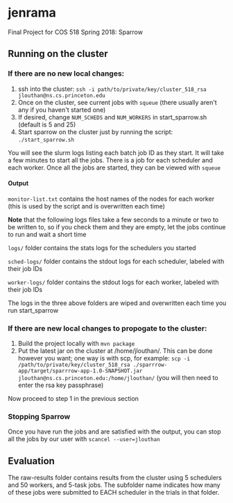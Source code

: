# jenrama
Final Project for COS 518 Spring 2018:  Sparrow

## Running on the cluster

### If there are no new local changes:

1. ssh into the cluster: `ssh -i path/to/private/key/cluster_518_rsa jlouthan@ns.cs.princeton.edu`
2. Once on the cluster, see current jobs with `squeue` (there usually aren't any if you haven't started one)
3. If desired, change `NUM_SCHEDS` and `NUM_WORKERS` in start_sparrow.sh (default is 5 and 25)
4. Start sparrow on the cluster just by running the script:  `./start_sparrow.sh`

You will see the slurm logs listing each batch job ID as they start. It will take a few minutes to start all the jobs. There is a job for each scheduler and each worker. Once all the jobs are started, they can be viewed with `squeue`

#### Output

`monitor-list.txt` contains the host names of the nodes for each worker (this is used by the script and is overwritten each time)

<b>Note</b> that the following logs files take a few seconds to a minute or two to be written to, so if you check them and they are empty, let the jobs continue to run and wait a short time

`logs/` folder contains the stats logs for the schedulers you started

`sched-logs/` folder contains the stdout logs for each scheduler, labeled with their job IDs

`worker-logs/` folder contains the stdout logs for each worker, labeled with their job IDs

The logs in the three above folders are wiped and overwritten each time you run start_sparrow

### If there are new local changes to propogate to the cluster:

1. Build the project locally with `mvn package`
2. Put the latest jar on the cluster at /home/jlouthan/. This can be done however you want; one way is with scp, for example:
`scp -i /path/to/private/key/cluster_518_rsa ./sparrrow-app/target/sparrrow-app-1.0-SNAPSHOT.jar jlouthan@ns.cs.princeton.edu:/home/jlouthan/` (you will then need to enter the rsa key passphrase)

Now proceed to step 1 in the previous section

### Stopping Sparrow

Once you have run the jobs and are satisfied with the output, you can stop all the jobs by our user with `scancel --user=jlouthan`

## Evaluation

The raw-results folder contains results from the cluster using 5 schedulers and 50 workers, and 5-task jobs. The subfolder name indicates how many of these jobs were submitted to EACH scheduler in the trials in that folder.
